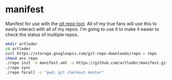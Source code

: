 manifest
========

Manifest for use with the [git repo tool](https://code.google.com/p/git-repo/).
All of my true fans will use this to easily interact with all of my repos. I'm
going to use it to make it easier to check the status of multiple repos.

```bash
mkdir artloder
cd artloder
curl https://storage.googleapis.com/git-repo-downloads/repo > repo
chmod a+x repo
./repo init -m manifest.xml -u https://github.com/artloder/manifest.git
./repo sync
./repo forall -c "pwd; git checkout master"
```
